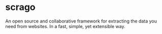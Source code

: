 # scrago

An open source and collaborative framework for extracting the data you need from websites.
In a fast, simple, yet extensible way.


